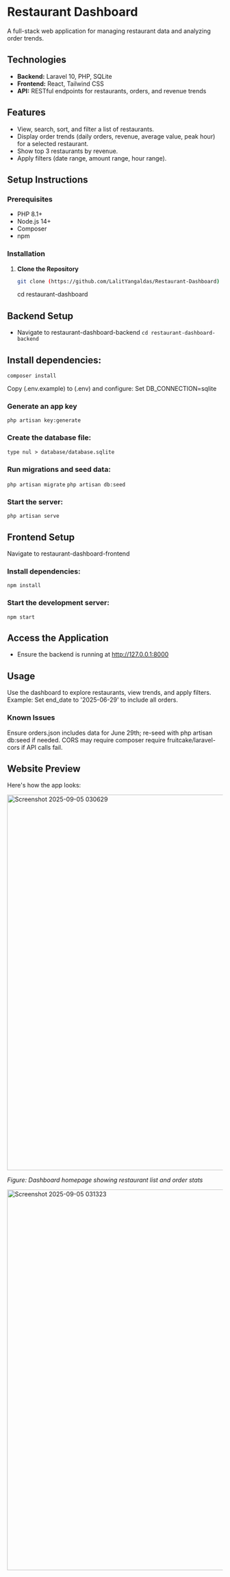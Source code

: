 # Restaurant Dashboard

A full-stack web application for managing restaurant data and analyzing order trends.

## Technologies
- **Backend:** Laravel 10, PHP, SQLite
- **Frontend:** React, Tailwind CSS
- **API:** RESTful endpoints for restaurants, orders, and revenue trends

## Features
- View, search, sort, and filter a list of restaurants.
- Display order trends (daily orders, revenue, average value, peak hour) for a selected restaurant.
- Show top 3 restaurants by revenue.
- Apply filters (date range, amount range, hour range).

## Setup Instructions

### Prerequisites
- PHP 8.1+
- Node.js 14+
- Composer
- npm

### Installation

1. **Clone the Repository**
   ```bash
   git clone (https://github.com/LalitYangaldas/Restaurant-Dashboard)

   ```
   cd restaurant-dashboard

## Backend Setup

   - Navigate to restaurant-dashboard-backend
     ```cd restaurant-dashboard-backend```

## Install dependencies:

```composer install```

Copy (.env.example) to (.env) and configure:
Set DB_CONNECTION=sqlite

### Generate an app key
  ```php artisan key:generate```

### Create the database file:
  ```type nul > database/database.sqlite```

### Run migrations and seed data:

   ```php artisan migrate```
    ```php artisan db:seed```

### Start the server:

  ```php artisan serve```

## Frontend Setup 

Navigate to restaurant-dashboard-frontend

### Install dependencies:

```npm install```

### Start the development server:

```npm start```

## Access the Application

 - Ensure the backend is running at http://127.0.0.1:8000

## Usage

  Use the dashboard to explore restaurants, view trends, and apply filters.
  Example: Set end_date to '2025-06-29' to include all orders.

### Known Issues

  Ensure orders.json includes data for June 29th; re-seed with php artisan db:seed if needed.
  CORS may require composer require fruitcake/laravel-cors if API calls fail.


## Website Preview

Here's how the app looks:

<img width="1919" height="876" alt="Screenshot 2025-09-05 030629" src="https://github.com/user-attachments/assets/3edf1705-1704-4e5d-a87d-f2370508652b"/>
<p><em>Figure: Dashboard homepage showing restaurant list and order stats</em></p>

<img width="1916" height="888" alt="Screenshot 2025-09-05 031323" src="https://github.com/user-attachments/assets/a2da2f9d-cfdb-4c3b-9118-852b71c9878a" />

